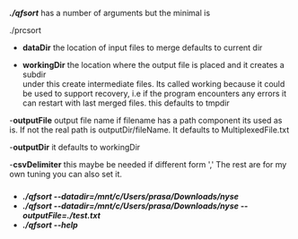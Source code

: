 ***./qfsort*** 
has a number of arguments but the minimal is

./prcsort 

- **dataDir**  the location of input files to merge defaults to current dir

- **workingDir** the location where the output file is placed and it creates a subdir  
                 under this create intermediate files. Its called working because
                 it could be used to support recovery, i.e if the program encounters
                 any errors it can restart with last merged files.
                this defaults to tmpdir

-**outputFile** output file name if filename has a path component its used as is. If
                not the real path is outputDir/fileName. It defaults to MultiplexedFile.txt

-**outputDir** it defaults to workingDir

-**csvDelimiter** this maybe be needed if different form ','
The rest are for my own tuning you can also set it.

###
- ***./qfsort --datadir=/mnt/c/Users/prasa/Downloads/nyse***
- ***./qfsort --datadir=/mnt/c/Users/prasa/Downloads/nyse --outputFile=./test.txt***
- ***./qfsort --help***



